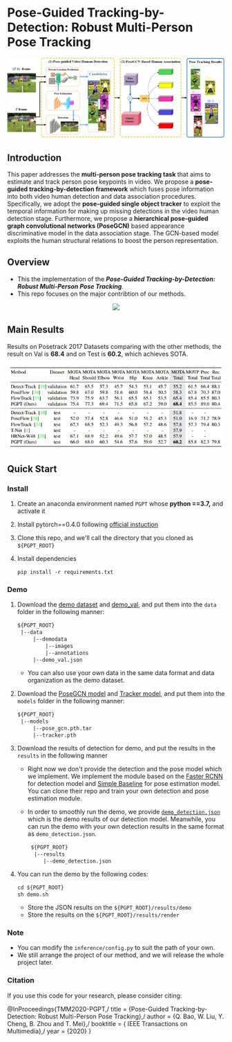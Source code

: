 # Pose-Guided Tracking-by-Detection: Robust Multi-Person Pose Tracking

![overview](img/overview.png)
## Introduction
This paper addresses the **multi-person pose tracking task** that aims to estimate and track person pose keypoints in video. We propose a **pose-guided tracking-by-detection framework** which fuses pose information into both video human detection and data association procedures. Specifically, we adopt the **pose-guided single object tracker** to exploit the temporal information for making up missing detections in the video human detection stage. Furthermore, we propose a **hierarchical pose-guided graph convolutional networks (PoseGCN)** based appearance discriminative model in the data association stage. The GCN-based model exploits the human structural relations to boost the person representation.

## Overview
- This the implementation of the ***Pose-Guided Tracking-by-Detection: Robust Multi-Person Pose Tracking***.
- This repo focuses on the major contribtion of our methods.

<div align=center><img  src="img/demo1.gif"/></div>

## Main Results
Results on Posetrack 2017 Datasets comparing with the other methods, the result on Val is **68.4** and on Test is **60.2**, which achieves SOTA.  

<div align=center><img  src="img/table1.PNG"/></div>

## Quick Start
### Install

1. Create an anaconda environment named `PGPT` whose **python ==3.7,** and activate it 

2. Install pytorch==0.4.0 following [official instuction](https://pytorch.org/)

3. Clone this repo, and we'll call the directory that you cloned as `${PGPT_ROOT}`

4. Install dependencies

   ```
   pip install -r requirements.txt
   ```

### Demo
1. Download the [demo dataset](https://drive.google.com/file/d/1V8GosSCpf1WVjjWIg5ZjDKhKFHVJVuTn/view?usp=sharing) and [demo_val](https://drive.google.com/open?id=10_vdN18hajEePO0WAAQTXTO0mKDouEsu), and put them into  the `data` folder in the following manner:

    ```
    ${PGPT_ROOT}
     |--data
         |--demodata
             |--images
             |--annotations
         |--demo_val.json
    ```
    - You can also use your own data in the same data format and data organization as the demo dataset.
2. Download the [PoseGCN model](https://drive.google.com/open?id=1emHrW4OFFOndmR5OIUfHDq4xf8yhdPjR) and [Tracker model](https://drive.google.com/open?id=1FSWm3nmjvXUxjKayGlXULcP9ne6S3DQ7), and put them into the `models` folder in the following manner:

    ```
    ${PGPT_ROOT}
     |--models
         |--pose_gcn.pth.tar
         |--tracker.pth
    ```


3. Download the results of detection for demo, and put the results  in the `results` in the following manner
   - Right now we don't provide the detection and the pose model which we implement. We implement the module based on the [Faster RCNN](https://github.com/rbgirshick/py-faster-rcnn) for detection model and [Simple Baseline](<https://github.com/microsoft/human-pose-estimation.pytorch>) for pose estimation model. You can clone their repo and train your own detection and pose estimation module. 
   
   - In order to smoothly run the demo, we provide [`demo_detection.json`](https://drive.google.com/open?id=1Jvfin7M7qgoO6k3rpkR2Yc4Kcp2iuTR9) which is the demo results of our detection model. Meanwhile, you can run the demo with your own detection results in the same format as `demo_detection.json`. 
   
     ```
      ${PGPT_ROOT}
       |--results
       	  |--demo_detection.json
     ```
   
     
   
4. You can run the demo by the following codes:
    ```
    cd ${PGPT_ROOT}
    sh demo.sh
    ```
    - Store the JSON results on the `${PGPT_ROOT}/results/demo`
	- Store the  results on the `${PGPT_ROOT}/results/render`

### Note

- You can modify the `inference/config.py` to suit the path of your own.
- We  still arrange the project of our method, and we will release the  whole project later. 

### Citation
If you use this code for your research, please consider citing:

@InProceedings{TMM2020-PGPT,/
title = {Pose-Guided Tracking-by-Detection: Robust Multi-Person Pose Tracking},/
author = {Q. Bao, W. Liu, Y. Cheng, B. Zhou and T. Mei},/
booktitle = { IEEE Transactions on Multimedia},/
year = {2020}
}
